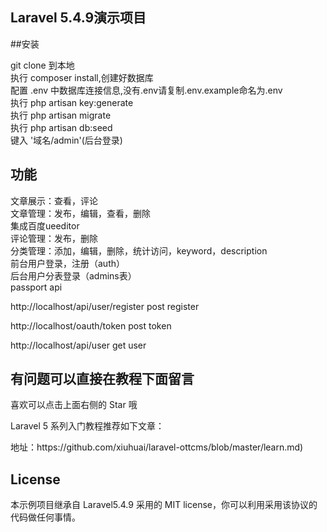  

## Laravel 5.4.9演示项目

  
##安装

git clone 到本地<br>
执行 composer install,创建好数据库<br>
配置 .env 中数据库连接信息,没有.env请复制.env.example命名为.env<br>
执行 php artisan key:generate<br>
执行 php artisan migrate<br>
执行 php artisan db:seed<br>
键入 '域名/admin'(后台登录)<br>
## 功能
文章展示：查看，评论<br>
文章管理：发布，编辑，查看，删除<br>
集成百度ueeditor<br>
评论管理：发布，删除<br>
分类管理：添加，编辑，删除，统计访问，keyword，description<br>
前台用户登录，注册（auth）<br>
后台用户分表登录（admins表）<br>
passport api<br>

<p>http://localhost/api/user/register post register</p>
<p>http://localhost/oauth/token       post token</p>
<p>http://localhost/api/user          get user</p>



## 有问题可以直接在教程下面留言

喜欢可以点击上面右侧的 Star 哦

Laravel 5 系列入门教程推荐如下文章：
 

<p>地址：https://github.com/xiuhuai/laravel-ottcms/blob/master/learn.md)</p>
</article>
  </div>
</blockquote>

 

## License

本示例项目继承自 Laravel5.4.9 采用的 MIT license，你可以利用采用该协议的代码做任何事情。
